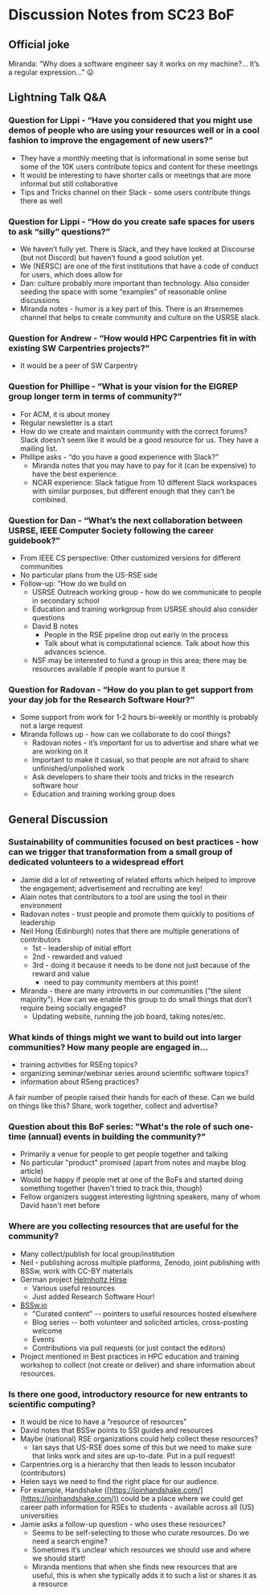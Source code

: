 # Discussion Notes from SC23 BoF

## Official joke 

Miranda: “Why does a software engineer say it works on my machine?... It’s a regular expression…” 😛

## Lightning Talk Q&A

### Question for Lippi - “Have you considered that you might use demos of people who are using your resources well or in a cool fashion to improve the engagement of new users?”

* They have a monthly meeting that is informational in some sense but some of the 10K users contribute topics and content for these meetings
* It would be interesting to have shorter calls or meetings that are more informal but still collaborative
* Tips and Tricks channel on their Slack - some users contribute things there as well

### Question for Lippi - “How do you create safe spaces for users to ask “silly” questions?”

* We haven’t fully yet. There is Slack, and they have looked at Discourse (but not Discord) but haven’t found a good solution yet. 
* We (NERSC) are one of the first institutions that have a code of conduct for users, which does allow for 
* Dan: culture probably more important than technology.  Also consider seeding the space with some “examples” of reasonable online discussions
* Miranda notes - humor is a key part of this. There is an #rsememes channel that helps to create community and culture on the USRSE slack. 

### Question for Andrew - “How would HPC Carpentries fit in with existing SW Carpentries projects?”

* It would be a peer of SW Carpentry

### Question for Phillipe - “What is your vision for the EIGREP group longer term in terms of community?”

* For ACM, it is about money
* Regular newsletter is a start
* How do we create and maintain community with the correct forums? Slack doesn’t seem like it would be a good resource for us. They have a mailing list.
* Phillipe asks - “do you have a good experience with Slack?”
    * Miranda notes that you may have to pay for it (can be expensive) to have the best experience.
    * NCAR experience: Slack fatigue from 10 different Slack workspaces with similar purposes, but different enough that they can't be combined.

### Question for Dan - “What’s the next collaboration between USRSE, IEEE Computer Society following the career guidebook?”

* From IEEE CS perspective: Other customized versions for different communities
* No particular plans from the US-RSE side
* Follow-up: “How do we build on 
    * USRSE Outreach working group - how do we communicate to people in secondary school 
    * Education and training workgroup from USRSE should also consider questions
    * David B notes
        * People in the RSE pipeline drop out early in the process
        * Talk about what is computational science. Talk about how this advances science.
    * NSF may be interested to fund a group in this area; there may be resources available if people want to pursue it

### Question for Radovan - “How do you plan to get support from your day job for the Research Software Hour?”

* Some support from work for 1-2 hours bi-weekly or monthly is probably not a large request
* Miranda follows up - how can we collaborate to do cool things?
    * Radovan notes - it’s important for us to advertise and share what we are working on it
    * Important to make it casual, so that people are not afraid to share unfinished/unpolished work
    * Ask developers to share their tools and tricks in the research software hour
    * Education and training working group does 


## General Discussion

### Sustainability of communities focused on best practices - how can we trigger that transformation from a small group of dedicated volunteers to a widespread effort

* Jamie did a lot of retweeting of related efforts which helped to improve the engagement; advertisement and recruiting are key!
* Alain notes that contributors to a tool are using the tool in their environment
* Radovan notes - trust people and promote them quickly to positions of leadership
* Neil Hong (Edinburgh) notes that there are multiple generations of contributors
    * 1st - leadership of initial effort
    * 2nd - rewarded and valued 
    * 3rd - doing it because it needs to be done not just because of the reward and value
        * need to pay community members at this point!
* Miranda - there are many introverts in our communities ("the silent majority"). How can we enable this group to do small things that don’t require being socially engaged?
    * Updating website, running the job board, taking notes/etc.

### What kinds of things might we want to build out into larger communities? How many people are engaged in...

* training activities for RSEng topics?
* organizing seminar/webinar series around scientific software topics?
* information about RSeng practices?

A fair number of people raised their hands for each of these. Can we build on things like this?  Share, work together, collect and advertise?

### Question about this BoF series: "What's the role of such one-time (annual) events in building the community?"

* Primarily a venue for people to get people together and talking
* No particular "product" promised (apart from notes and maybe blog article)
* Would be happy if people met at one of the BoFs and started doing something together (haven't tried to track this, though)
* Fellow organizers suggest interesting lightning speakers, many of whom David hasn't met before

### Where are you collecting resources that are useful for the community? 

* Many collect/publish for local group/institution
* Neil - publishing across multiple platforms, Zenodo, joint publishing with BSSw, work with CC-BY materials
* German project [Helmholtz Hirse](https://www.helmholtz-hirse.de/)
    * Various useful resources
    * Just added Research Software Hour!
* [BSSw.io](https://bssw.io)
    * "Curated content" -- pointers to useful resources hosted elsewhere
    * Blog series -- both volunteer and solicited articles, cross-posting welcome
    * Events
    * Contributions via pull requests (or just contact the editors)
* Project mentioned in Best practices in HPC education and training workshop to collect (not create or deliver) and share information about resources.

### Is there one good, introductory resource for new entrants to scientific computing?

* It would be nice to have a “resource of resources”
* David notes that BSSw points to SSI guides and resources
* Maybe (national) RSE organizations could help collect these resources? 
    * Ian says that US-RSE does some of this but we need to make sure that links work and sites are up-to-date. Put in a pull request!
* Carpentries.org is a hierarchy that then leads to lesson incubator (contributors) 
* Helen says we need to find the right place for our audience.
* For example, Handshake ([https://joinhandshake.com/](https://joinhandshake.com/)) could be a place where we could get career path information for RSEs to students - available across all (US) universities
* Jamie asks a follow-up question - who uses these resources?
    * Seems to be self-selecting to those who curate resources. Do we need a search engine? 
    * Sometimes it’s unclear which resources we should use and where we should start!
    * Miranda mentions that when she finds new resources that are useful, this is when she typically adds it to such a list or shares it as a resource 